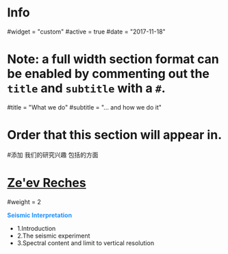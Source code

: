 
# Info
#widget = "custom"
#active = true
#date = "2017-11-18"

# Note: a full width section format can be enabled by commenting out the `title` and `subtitle` with a `#`.
#title = "What we do"
#subtitle = "... and how we do it"

# Order that this section will appear in.
#添加 我们的研究兴趣 包括的方面
# [Ze'ev Reches](http://earthquakes.ou.edu/reches/)
#weight = 2


<font color=DodgerBlue >**Seismic Interpretation**</font>  
* 1.Introduction  
* 2.The seismic experiment  
* 3.Spectral content and limit to vertical resolution  